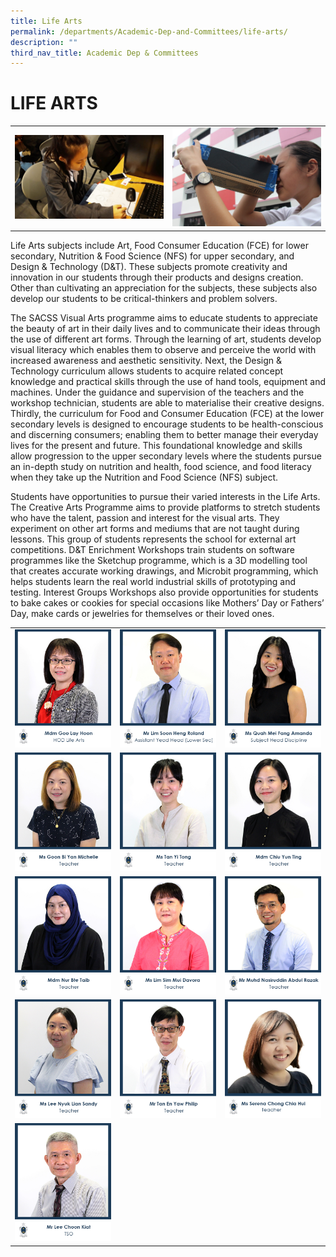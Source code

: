 ```yaml
---
title: Life Arts
permalink: /departments/Academic-Dep-and-Committees/life-arts/
description: ""
third_nav_title: Academic Dep & Committees
---
```

# LIFE ARTS

|   |   |
|---|---|
| ![](/images/Departments/Academic%20Dep%20&%20Comittee/LIFE%20ARTS/20190325_094646-scaled.jpg) | ![](/images/Departments/Academic%20Dep%20&%20Comittee/LIFE%20ARTS/IMG_8297-scaled.jpg)  |

Life Arts subjects include Art, Food Consumer Education (FCE) for lower secondary, Nutrition & Food Science (NFS) for upper secondary, and Design & Technology (D&T). These subjects promote creativity and innovation in our students through their products and designs creation. Other than cultivating an appreciation for the subjects, these subjects also develop our students to be critical-thinkers and problem solvers.

The SACSS Visual Arts programme aims to educate students to appreciate the beauty of art in their daily lives and to communicate their ideas through the use of different art forms. Through the learning of art, students develop visual literacy which enables them to observe and perceive the world with increased awareness and aesthetic sensitivity. Next, the Design & Technology curriculum allows students to acquire related concept knowledge and practical skills through the use of hand tools, equipment and machines. Under the guidance and supervision of the teachers and the workshop technician, students are able to materialise their creative designs. Thirdly, the curriculum for Food and Consumer Education (FCE) at the lower secondary levels is designed to encourage students to be health-conscious and discerning consumers; enabling them to better manage their everyday lives for the present and future. This foundational knowledge and skills allow progression to the upper secondary levels where the students pursue an in-depth study on nutrition and health, food science, and food literacy when they take up the Nutrition and Food Science (NFS) subject. 

Students have opportunities to pursue their varied interests in the Life Arts. The Creative Arts Programme aims to provide platforms to stretch students who have the talent, passion and interest for the visual arts. They experiment on other art forms and mediums that are not taught during lessons. This group of students represents the school for external art competitions. D&T Enrichment Workshops train students on software programmes like the Sketchup programme, which is a 3D modelling tool that creates accurate working drawings, and Microbit programming, which helps students learn the real world industrial skills of prototyping and testing. Interest Groups Workshops also provide opportunities for students to bake cakes or cookies for special occasions like Mothers’ Day or Fathers’ Day, make cards or jewelries for themselves or their loved ones.

|   |   |   |
|---|---|---|
|![](/images/Departments/Academic%20Dep%20&%20Comittee/LIFE%20ARTS/1_MDM-GOO-LAY-HOON.jpg)   | ![](/images/Departments/Academic%20Dep%20&%20Comittee/LIFE%20ARTS/2_MR-LIM-SOON-HENG-ROLAND.jpg)  | ![](/images/Departments/Academic%20Dep%20&%20Comittee/LIFE%20ARTS/8_MS-QUAH-MEI-FANG-AMANDA-1.jpg)  |
|  ![](/images/Departments/Academic%20Dep%20&%20Comittee/LIFE%20ARTS/4_MS-GOON-BI-YAN-MICHELLE.jpg) | ![](/images/Departments/Academic%20Dep%20&%20Comittee/LIFE%20ARTS/MS-TAN-YI-TONG.jpg)  | ![](/images/Departments/Academic%20Dep%20&%20Comittee/LIFE%20ARTS/3_MS-CHIU-YUN-TING.jpg)  |
|![](/images/Departments/Academic%20Dep%20&%20Comittee/LIFE%20ARTS/9_NUR-BTE-TAIB.jpg)   | ![](/images/Departments/Academic%20Dep%20&%20Comittee/LIFE%20ARTS/10_MS-LIM-SIM-MUI-DAVORA.jpg)  |  ![](/images/Departments/Academic%20Dep%20&%20Comittee/LIFE%20ARTS/8_MR-MUHD-NASIRUDDIN.jpg) |
| ![](/images/Departments/Academic%20Dep%20&%20Comittee/LIFE%20ARTS/6_MS-LEE-NYUK-LIAN-SANDY.jpg)  | ![](/images/Departments/Academic%20Dep%20&%20Comittee/LIFE%20ARTS/11_MR-TAN-EN-YAW-PHILIP.jpg)  | ![](/images/Departments/Academic%20Dep%20&%20Comittee/LIFE%20ARTS/Ms-Serena-Chong.jpg)  |
|  ![](/images/Departments/Academic%20Dep%20&%20Comittee/LIFE%20ARTS/112_MR-LEE-CHOON-KIAT.jpg) |   |   |